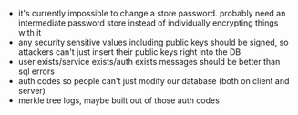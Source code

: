 * it's currently impossible to change a store password. probably need an intermediate password store instead of individually encrypting things with it
* any security sensitive values including public keys should be signed, so attackers can't just insert their public keys right into the DB
* user exists/service exists/auth exists messages should be better than sql errors
* auth codes so people can't just modify our database (both on client and server)
* merkle tree logs, maybe built out of those auth codes
